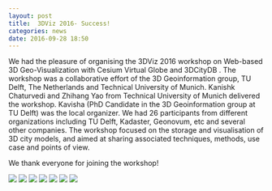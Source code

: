 ```yaml
---
layout: post
title:  3DViz 2016- Success!
categories: news
date: 2016-09-28 18:50
---
```



We had the pleasure of organising the 3DViz 2016 workshop on Web-based 3D Geo-Visualization with Cesium Virtual Globe and 3DCityDB .
The workshop was a collaborative effort of the 3D Geoinformation group, TU Delft, The Netherlands and Technical University of Munich.
Kanishk Chaturvedi and Zhihang Yao from Technical University of Munich delivered the workshop.
Kavisha (PhD Candidate in the 3D Geoinformation group at TU Delft) was the local organizer.
We had 26 participants from different organizations including TU Delft, Kadaster, Geonovum, etc and several other companies. 
The workshop focused on the storage and visualisation of 3D city models, and aimed at sharing associated techniques, methods, use case and points of view. 

We thank everyone for joining the workshop!

<img src="{{ site.baseurl }}/img/events/3DViz2016/photos/1.jpg"/>

<img src="{{ site.baseurl }}/img/events/3DViz2016/photos/2.jpg"/>

<img src="{{ site.baseurl }}/img/events/3DViz2016/photos/3.jpg"/>

<img src="{{ site.baseurl }}/img/events/3DViz2016/photos/4.jpg"/>

<img src="{{ site.baseurl }}/img/events/3DViz2016/photos/5.JPG"/>

<img src="{{ site.baseurl }}/img/events/3DViz2016/photos/6.JPG"/>

<img src="{{ site.baseurl }}/img/events/3DViz2016/photos/7.JPG"/>

